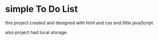# simple To Do List

 this project created and designed with html and css and little javaScript

also project had local storage.
